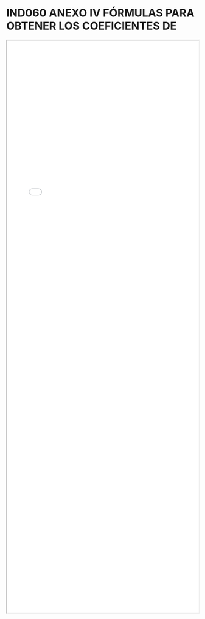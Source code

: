 
# IND060 ANEXO IV FÓRMULAS PARA OBTENER LOS COEFICIENTES DE

<iframe src="../IND060 ANEXO IV FÓRMULAS PARA OBTENER LOS COEFICIENTES DE.pdf" width="100%" height="1500px"></iframe>

